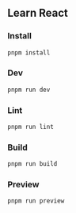 ## Learn React

### Install
```sh
pnpm install
```

### Dev
```sh
pnpm run dev
```

### Lint
```sh
pnpm run lint
```

### Build 
```sh
pnpm run build
```

### Preview
```sh
pnpm run preview
```
